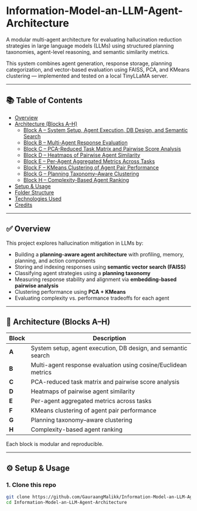 # Information-Model-an-LLM-Agent-Architecture

A modular multi-agent architecture for evaluating hallucination reduction strategies in large language models (LLMs) using structured planning taxonomies, agent-level reasoning, and semantic similarity metrics.

This system combines agent generation, response storage, planning categorization, and vector-based evaluation using FAISS, PCA, and KMeans clustering — implemented and tested on a local TinyLLaMA server.

---

## 📚 Table of Contents

- [Overview](#overview)
- [Architecture (Blocks A–H)](#architecture-blocks-a-h)
  - [Block A – System Setup, Agent Execution, DB Design, and Semantic Search](#block-a--system-setup-agent-execution-db-design-and-semantic-search)
  - [Block B – Multi-Agent Response Evaluation](#block-b--multi-agent-response-evaluation)
  - [Block C – PCA-Reduced Task Matrix and Pairwise Score Analysis](#block-c--pca-reduced-task-matrix-and-pairwise-score-analysis)
  - [Block D – Heatmaps of Pairwise Agent Similarity](#block-d--heatmaps-of-pairwise-agent-similarity)
  - [Block E – Per-Agent Aggregated Metrics Across Tasks](#block-e--per-agent-aggregated-metrics-across-tasks)
  - [Block F – KMeans Clustering of Agent Pair Performance](#block-f--kmeans-clustering-of-agent-pair-performance)
  - [Block G – Planning Taxonomy–Aware Clustering](#block-g--planning-taxonomyaware-clustering)
  - [Block H – Complexity-Based Agent Ranking](#block-h--complexity-based-agent-ranking)
- [Setup & Usage](#setup--usage)
- [Folder Structure](#folder-structure)
- [Technologies Used](#technologies-used)
- [Credits](#credits)


---

## ✅ Overview

This project explores hallucination mitigation in LLMs by:
- Building a **planning-aware agent architecture** with profiling, memory, planning, and action components
- Storing and indexing responses using **semantic vector search (FAISS)**
- Classifying agent strategies using a **planning taxonomy**
- Measuring response stability and alignment via **embedding-based pairwise analysis**
- Clustering performance using **PCA + KMeans**
- Evaluating complexity vs. performance tradeoffs for each agent

---

## 🧱 Architecture (Blocks A–H)

| Block | Description |
|-------|-------------|
| **A** | System setup, agent execution, DB design, and semantic search |
| **B** | Multi-agent response evaluation using cosine/Euclidean metrics |
| **C** | PCA-reduced task matrix and pairwise score analysis |
| **D** | Heatmaps of pairwise agent similarity |
| **E** | Per-agent aggregated metrics across tasks |
| **F** | KMeans clustering of agent pair performance |
| **G** | Planning taxonomy–aware clustering |
| **H** | Complexity-based agent ranking |

Each block is modular and reproducible.

---

## ⚙️ Setup & Usage

### 1. Clone this repo

```bash
git clone https://github.com/GauraangMalikk/Information-Model-an-LLM-Agent-Architecture.git
cd Information-Model-an-LLM-Agent-Architecture
